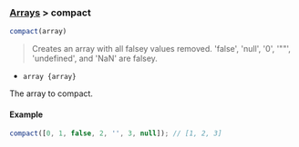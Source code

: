 ### [Arrays](../) > compact

```js
compact(array)
```

> Creates an array with all falsey values removed.
> 'false', 'null', '0', '""', 'undefined', and 'NaN' are falsey.

- <code>array {array}</code>

The array to compact.

#### Example
```js
compact([0, 1, false, 2, '', 3, null]); // [1, 2, 3]
```
